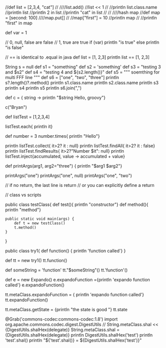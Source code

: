 //def list = [2,3,4, "cat"]
//
////list.add()
//list << 1
//
//println list.class.name
//println list
//println 2 in list
//println "cat" in list
//
//
////hash map
//def map = [second: 100]
////map.put[]
//
//map["first"] = 10
//println map
//
//println "first" in map


def var = 1

// 0, null, false are false
// 1, true are true
if (var)
println "is true"
else 
println "is false"




//       == is identical to .equal in java
def list = [1, 2,3]
println list == [1, 2,3]


String s = null
def s1 = "something"
def s2 = 'something'
def s3 = "testing 3 and $s2"
def s4 = "testing 4 and ${s2.length()}"
def s5 = """ soemthing for multi
FFF
line
"""
def s6 = ["one", "two", "three"]
println s?.length()?.method()
println s1.class.name
println s2.class.name
println s3
println s4
println s5
println s6.join(",")



def c = {
     string ->
 println "$string Hello, groovy"}

c("Bryan")


def listTest = [1,2,3,4]

listTest.each{ println it}

def number = 3
number.times{ println "Hello"}


println listTest.collect{ it>2? it : null}
println listTest.findAll{ it>2? it : false}
println listTest.findResults{ it>2?"Number $it": null}
println listTest.inject{accumulated, value -> accumulated + value}



def printArgs(arg1, arg2="three") { println "$arg1 $arg2"}

printArgs("one")
printArgs("one", null)
printArgs("one", "two")

// if no return, the last line is return
// or you can explicitly define a return



// class vs scripts

public class testClass{
    def test(){ println "constructor"}
    def method(){ println "method"}
    
    public static void main(args) {
        def t = new testClass()
        t.method()
    }
}




public class try1{
    def function() { println 'function called'}
}

def tt = new try1()
tt.function()

def someString = 'function'
tt."$someString"()
tt.'function'()


def e = new Expando()
e.expandoFunction ={println 'expando function called'}
e.expandoFunction()

tt.metaClass.expandoFunction = { println 'expando function called'}
tt.expandoFunction()

tt.metaClass.getState = {println "the state is good "}
tt.state





@Grab('commons-codec:commons-codec:1.8')
import org.apache.commons.codec.digest.DigestUtils
// String.metaClass.shal << {DigestUtils.shalHex(delegate)}
String.metaClass.shal = {DigestUtils.shalHex(delegate)}
println DigestUtils.shalHex('test')
println 'test'.shal()
println "${'test'.shal()} = ${DigestUtils.shalHex('test')}"
